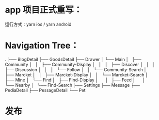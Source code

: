 # app 项目正式重写：

运行方式：yarn ios / yarn android

# Navigation Tree：
.
├── BlogDetail
├── GoodsDetail
├── Drawer
│   └── Main
│       ├── Community
│       │   ├── Community-Display
│       │   │   ├── Discover
│       │   │   ├── Discussion
│       │   │   └── Follow
│       │   └── Community-Search
│       ├── Marcket
│       │   ├── Marcket-Display
│       │   └── Marcket-Search
│       ├── Mine
│       └── Find
│           ├── Find-Display
│           │   ├── Feed
│           │   └── Nearby
│           └── Find-Search
├── Settings
├── Message
├── PediaDetail
├── PessageDetail
└── Pet

# 发布